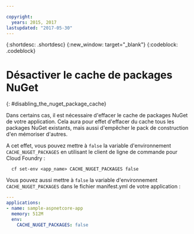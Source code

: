 ```yaml
---

copyright:
  years: 2015, 2017
lastupdated: "2017-05-30"
---
```


{:shortdesc: .shortdesc}
{:new_window: target="_blank"}
{:codeblock: .codeblock}

# Désactiver le cache de packages NuGet
{: #disabling_the_nuget_package_cache}

Dans certains cas, il est nécessaire d'effacer le cache de packages NuGet de votre application.  Cela aura pour effet d'effacer du cache tous les packages NuGet existants, mais aussi d'empêcher le pack de construction d'en mémoriser d'autres.

A cet effet, vous pouvez mettre à `false` la variable d'environnement `CACHE_NUGET_PACKAGES` en utilisant le client de ligne de commande pour Cloud Foundry :

```shell
  cf set-env <app_name> CACHE_NUGET_PACKAGES false
```

Vous pouvez aussi mettre à `false` la variable d'environnement `CACHE_NUGET_PACKAGES` dans le fichier manifest.yml de votre application :

```yml
---
applications:
- name: sample-aspnetcore-app
  memory: 512M
  env:
    CACHE_NUGET_PACKAGES: false
```
